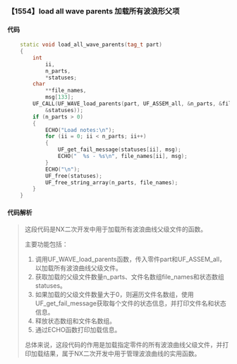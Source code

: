 ### 【1554】load all wave parents 加载所有波浪形父项

#### 代码

```cpp
    static void load_all_wave_parents(tag_t part)  
    {  
        int  
            ii,  
            n_parts,  
            *statuses;  
        char  
            **file_names,  
            msg[133];  
        UF_CALL(UF_WAVE_load_parents(part, UF_ASSEM_all, &n_parts, &file_names,  
            &statuses));  
        if (n_parts > 0)  
        {  
            ECHO("Load notes:\n");  
            for (ii = 0; ii < n_parts; ii++)  
            {  
                UF_get_fail_message(statuses[ii], msg);  
                ECHO("  %s - %s\n", file_names[ii], msg);  
            }  
            ECHO("\n");  
            UF_free(statuses);  
            UF_free_string_array(n_parts, file_names);  
        }  
    }

```

#### 代码解析

> 这段代码是NX二次开发中用于加载所有波浪曲线父级文件的函数。
>
> 主要功能包括：
>
> 1. 调用UF_WAVE_load_parents函数，传入零件part和UF_ASSEM_all，以加载所有波浪曲线父级文件。
> 2. 获取加载的父级文件数量n_parts、文件名数组file_names和状态数组statuses。
> 3. 如果加载的父级文件数量大于0，则遍历文件名数组，使用UF_get_fail_message获取每个文件的状态信息，并打印文件名和状态信息。
> 4. 释放状态数组和文件名数组。
> 5. 通过ECHO函数打印加载信息。
>
> 总体来说，这段代码的作用是加载指定零件的所有波浪曲线父级文件，并打印加载结果，属于NX二次开发中用于管理波浪曲线的实用函数。
>
